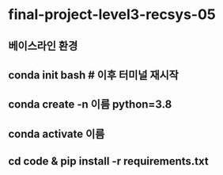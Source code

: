 # final-project-level3-recsys-05


## 베이스라인 환경
## conda init bash # 이후 터미널 재시작
## conda create -n 이름 python=3.8
## conda activate 이름
## cd code & pip install -r requirements.txt
